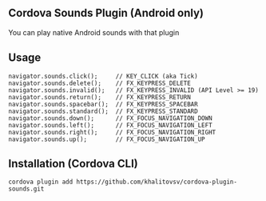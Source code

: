 Cordova Sounds Plugin (Android only)
------------------------------------
You can play native Android sounds with that plugin

Usage
-----
    navigator.sounds.click();     // KEY_CLICK (aka Tick)
    navigator.sounds.delete();    // FX_KEYPRESS_DELETE
    navigator.sounds.invalid();   // FX_KEYPRESS_INVALID (API Level >= 19)
    navigator.sounds.return();    // FX_KEYPRESS_RETURN
    navigator.sounds.spacebar();  // FX_KEYPRESS_SPACEBAR
    navigator.sounds.standard();  // FX_KEYPRESS_STANDARD
    navigator.sounds.down();      // FX_FOCUS_NAVIGATION_DOWN
    navigator.sounds.left();      // FX_FOCUS_NAVIGATION_LEFT
    navigator.sounds.right();     // FX_FOCUS_NAVIGATION_RIGHT
    navigator.sounds.up();        // FX_FOCUS_NAVIGATION_UP

Installation (Cordova CLI)
--------------------------
    cordova plugin add https://github.com/khalitovsv/cordova-plugin-sounds.git

